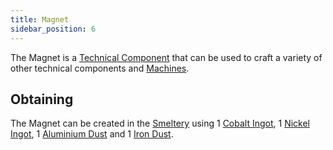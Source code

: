 ```yaml
---
title: Magnet
sidebar_position: 6
---
```


The Magnet is a [Technical Component](Technical-Components) that can be used to craft a variety of other technical components and [Machines](Electric-Machines).

## Obtaining

The Magnet can be created in the [Smeltery](Smeltery) using 1 [Cobalt Ingot](Ingots), 1 [Nickel Ingot](Ingots), 1 [Aluminium Dust](Dusts) and 1 [Iron Dust](Dusts).
